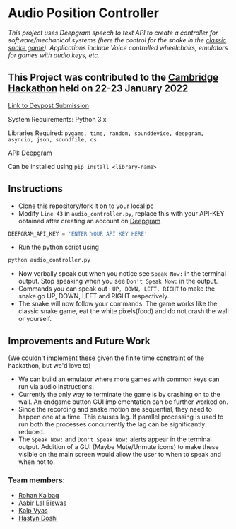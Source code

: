 # Audio Position Controller

*This project uses Deepgram speech to text API to create a controller for software/mechanical systems (here the control for the snake in the [classic snake game](https://theprint.in/features/nokias-snake-the-mobile-game-that-became-an-entire-generations-obsession/462873/)). Applications include Voice controlled wheelchairs, emulators for games with audio keys, etc.*

## This Project was contributed to the [Cambridge Hackathon](https://hackcambridge.com) held on 22-23 January 2022

[Link to Devpost Submission](https://devpost.com/software/audio-position-controller)

System Requirements: Python 3.x

Libraries Required: ```pygame, time, random, sounddevice, deepgram, asyncio, json, soundfile, os```

API: [Deepgram](https://deepgram.com/)

Can be installed using ```pip install <library-name>```

## Instructions 
- Clone this repository/fork it on to your local pc
- Modify ```Line 43``` in ```audio_controller.py```, replace this with your API-KEY obtained after creating an account on [Deepgram](https://deepgram.com/)

```python
DEEPGRAM_API_KEY = 'ENTER YOUR API KEY HERE'
```

- Run the python script using 
```bash
python audio_controller.py
```
- Now verbally speak out when you notice see ```Speak Now:``` in the terminal output. Stop speaking when you see ```Don't Speak Now:``` in the output.
- Commands you can speak out : ```UP, DOWN, LEFT, RIGHT``` to make the snake go UP, DOWN, LEFT and RIGHT respectively.
- The snake will now follow your commands. The game works like the classic snake game, eat the white pixels(food) and do not crash the wall or yourself. 

## Improvements and Future Work
(We couldn't implement these given the finite time constraint of the hackathon, but we'd love to)
- We can build an emulator where more games with common keys can run via audio instructions.
- Currently the only way to terminate the game is by crashing on to the wall. An endgame button GUI implementation can be further worked on.
- Since the recording and snake motion are sequential, they need to happen one at a time. This causes lag. If parallel processing is used to run both the processes concurrently the lag can be significantly reduced.
- The ```Speak Now:``` and ```Don't Speak Now:``` alerts appear in the terminal output. Addition of a GUI (Maybe Mute/Unmute icons) to make these visible on the main screen would allow the user to when to speak and when not to.

### Team members:
- [Rohan Kalbag](https://github.com/rohankalbag)
- [Aabir Lal Biswas](https://github.com/the-flyinggoat)
- [Kalp Vyas](https://github.com/kalp121212)
- [Hastyn Doshi](https://github.com/Hastyn)
